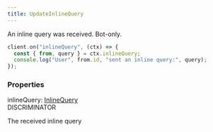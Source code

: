 ```yaml
---
title: UpdateInlineQuery
---
```


An inline query was received. Bot-only.

```ts
client.on("inlineQuery", (ctx) => {
  const { from, query } = ctx.inlineQuery;
  console.log("User", from.id, "sent an inline query:", query);
});
```

### Properties

<div class="flex flex-col gap-3"><div><div class="flex gap-2"><div class="font-mono"><span class="font-bold">inlineQuery</span><span class="opacity-50">:</span> <a href="/types/inlinequery"  >InlineQuery</a></div><div class="flex items-center"><div class="bg-dbt px-1.5 rounded-md select-none text-fgt text-[10px]">DISCRIMINATOR</div></div></div><div class="pl-3"><div class="no-margin">

The received inline query

</div></div></div></div>

